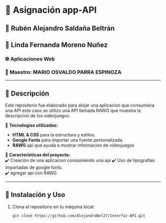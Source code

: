 # 📝 Asignación app-API 
## 👤 Rubén Alejandro Saldaña Beltrán
## 👤 Linda Fernanda Moreno Nuñez
### 🌐 Aplicaciones Web  
### 👤 Maestro: MARIO OSVALDO PARRA ESPINOZA 

---

## 📌 Descripción  
Este repositorio fue elaborado para alojar una aplicacion que consumiera una API este caso se 
utilizo una API llamada RAWG que muestra la descripcion de los videojuegos.

📌 **Tecnologías utilizadas:**  
- **HTML & CSS** para la estructura y estilos.  
- **Google Fonts** para importar una fuente personalizada.
- **RAWG** api que ayuda a mostrar informacion de videojuegos

📌 **Características del proyecto:**  
✔️ Creación de una aplicacion consumiendo una api
✔️ Uso de tipografías importadas de google fonts.  
✔️ agregar api con RAWG

---

## 🚀 Instalación y Uso  
1. Clona el repositorio en tu máquina local:  
   ```sh
   git clone https://github.com/AlejandroBel27/Interfaz-API.git
